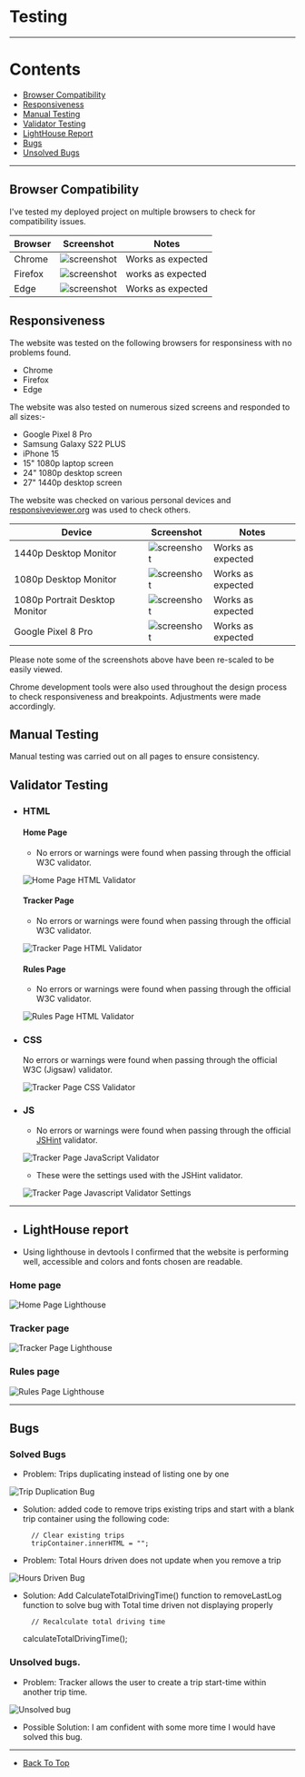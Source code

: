 # Testing
---
# Contents

* [Browser Compatibility](#browser-compatibility)
* [Responsiveness](#responsiveness)
* [Manual Testing](#manual-testing)
* [Validator Testing](#validator-testing)
* [LightHouse Report](#lighthouse-report)
* [Bugs](#bugs)
* [Unsolved Bugs](#unsolved-bugs)
---

## Browser Compatibility


I've tested my deployed project on multiple browsers to check for compatibility issues.

| Browser | Screenshot | Notes |
| --- | --- | --- |
| Chrome | ![screenshot](documentation/compatibility/chrome-screen.png) | Works as expected |
| Firefox | ![screenshot](documentation/compatibility/firefox-screen.png) | works as expected |
| Edge | ![screenshot](documentation/compatibility/edge-screen.png) | Works as expected |

## Responsiveness

The website was tested on the following browsers for responsiness with no problems found.
  - Chrome
  - Firefox
  - Edge

The website was also tested on numerous sized screens and responded to all sizes:-
  - Google Pixel 8 Pro 
  - Samsung Galaxy S22 PLUS 
  - iPhone 15
  - 15" 1080p laptop screen 
  - 24" 1080p desktop screen 
  - 27" 1440p desktop screen

The website was checked on various personal devices and [responsiveviewer.org](https://responsiveviewer.org/) was used to check others.

| Device | Screenshot | Notes |
| --- | --- | --- |
| 1440p Desktop Monitor | ![screenshot](documentation/responsiveness/1440p-desktop-responsive.png) | Works as expected |
| 1080p Desktop Monitor | ![screenshot](documentation/responsiveness/1080p-desktop-responsive.png) | Works as expected |
| 1080p Portrait Desktop Monitor | ![screenshot](documentation/responsiveness/1080p-desktop-portrait-responsive.png) | Works as expected |
| Google Pixel 8 Pro | ![screenshot](documentation/responsiveness/pixel-8-pro-responsive.png) | Works as expected |

Please note some of the screenshots above have been re-scaled to be easily viewed.

Chrome development tools were also used throughout the design process to check responsiveness and breakpoints. Adjustments were made accordingly.

## Manual Testing

Manual testing was carried out on all pages to ensure consistency.

## Validator Testing
+ ### HTML
  #### Home Page
    - No errors or warnings were found when passing through the official W3C validator.

    ![Home Page HTML Validator](documentation/validation/home-page-validation.png)
    
  #### Tracker Page
    - No errors or warnings were found when passing through the official W3C validator.

    ![Tracker Page HTML Validator](documentation/validation/tracker-page-validation.png)

  #### Rules Page
    - No errors or warnings were found when passing through the official W3C validator.

    ![Rules Page HTML Validator](documentation/validation/rules-page-validation.png)

+ ### CSS
  No errors or warnings were found when passing through the official W3C (Jigsaw) validator.

    ![Tracker Page CSS Validator](documentation/validation/css-validation.png)

+ ### JS
    - No errors or warnings were found when passing through the official [JSHint](https://jshint.com/) validator.

    ![Tracker Page JavaScript Validator](documentation/validation/javascript-validation.png)

    - These were the settings used with the JSHint validator.

    ![Tracker Page Javascript Validator Settings](documentation/validation/javascript-validation-settings.png)
---

+ ## LightHouse report
 - Using lighthouse in devtools I confirmed that the website is performing well, accessible and colors and fonts chosen are readable.
    
  ### Home page

  ![Home Page Lighthouse](documentation/lighthouse-testing/home-page-lighthouse.png)

  ### Tracker page

  ![Tracker Page Lighthouse](documentation/lighthouse-testing/tracker-page-lighthouse.png)

  ### Rules page

  ![Rules Page Lighthouse](documentation/lighthouse-testing/rules-page-lighthouse.png)

---
## Bugs
### Solved Bugs

- Problem: Trips duplicating instead of listing one by one

![Trip Duplication Bug](documentation/bugs/duplicate-bug.png)
    
- Solution: added code to remove trips existing trips and start with a blank trip container using the following code:

        // Clear existing trips
        tripContainer.innerHTML = "";

- Problem: Total Hours driven does not update when you remove a trip

![Hours Driven Bug](documentation/bugs/hours-driven-bug.png)
    
- Solution: Add CalculateTotalDrivingTime() function to removeLastLog function to solve bug with Total time driven not displaying properly

        // Recalculate total driving time
    calculateTotalDrivingTime();


### Unsolved bugs.

- Problem: Tracker allows the user to create a trip start-time within another trip time.

![Unsolved bug](documentation/bugs/unsolved-bug.png)

- Possible Solution: I am confident with some more time I would have solved this bug.

---

* [Back To Top](#Testing)